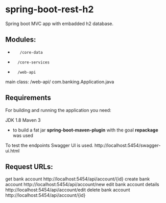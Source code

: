 # spring-boot-rest-h2

Spring boot MVC app with embadded h2 database.

## Modules:
*        /core-data
*       /core-services	
*       /web-api

main class: /web-api/ com.banking.Application.java

## Requirements
For building and running the application you need:

JDK 1.8
Maven 3
* to build a fat jar **spring-boot-maven-plugin** with the goal **repackage** was used  

To test the endpoints Swagger UI is used. http://localhost:5454/swagger-ui.html

## Request URLs:

get bank account
http://localhost:5454/api/account/{id}
create bank account
http://localhost:5454/api/account/new
edit bank account details
http://localhost:5454/api/account/edit
delete bank account
http://localhost:5454/api/account/{id}


